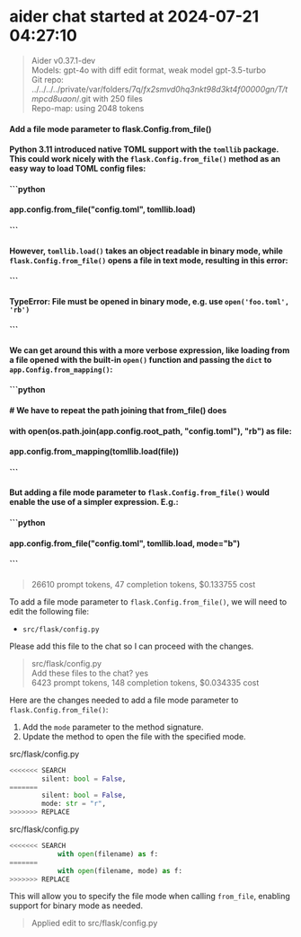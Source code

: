 
# aider chat started at 2024-07-21 04:27:10

> Aider v0.37.1-dev  
> Models: gpt-4o with diff edit format, weak model gpt-3.5-turbo  
> Git repo: ../../../../private/var/folders/7q/_fx2smvd0hq3nkt98d3kt4f00000gn/T/tmpcd8uaon_/.git with 250 files  
> Repo-map: using 2048 tokens  

#### Add a file mode parameter to flask.Config.from_file()  
#### Python 3.11 introduced native TOML support with the `tomllib` package. This could work nicely with the `flask.Config.from_file()` method as an easy way to load TOML config files:  
####   
#### ```python  
#### app.config.from_file("config.toml", tomllib.load)  
#### ```  
####   
#### However, `tomllib.load()` takes an object readable in binary mode, while `flask.Config.from_file()` opens a file in text mode, resulting in this error:  
####   
#### ```  
#### TypeError: File must be opened in binary mode, e.g. use `open('foo.toml', 'rb')`  
#### ```  
####   
#### We can get around this with a more verbose expression, like loading from a file opened with the built-in `open()` function and passing the `dict` to `app.Config.from_mapping()`:  
####   
#### ```python  
#### # We have to repeat the path joining that from_file() does  
#### with open(os.path.join(app.config.root_path, "config.toml"), "rb") as file:  
####     app.config.from_mapping(tomllib.load(file))  
#### ```  
####   
#### But adding a file mode parameter to `flask.Config.from_file()` would enable the use of a simpler expression. E.g.:  
####   
#### ```python  
#### app.config.from_file("config.toml", tomllib.load, mode="b")  
#### ```  
####  
> 26610 prompt tokens, 47 completion tokens, $0.133755 cost  

To add a file mode parameter to `flask.Config.from_file()`, we will need to edit the following file:

- `src/flask/config.py`

Please add this file to the chat so I can proceed with the changes.

> src/flask/config.py  
> Add these files to the chat? yes  
> 6423 prompt tokens, 148 completion tokens, $0.034335 cost  

Here are the changes needed to add a file mode parameter to `flask.Config.from_file()`:

1. Add the `mode` parameter to the method signature.
2. Update the method to open the file with the specified mode.

src/flask/config.py
```python
<<<<<<< SEARCH
        silent: bool = False,
=======
        silent: bool = False,
        mode: str = "r",
>>>>>>> REPLACE
```

src/flask/config.py
```python
<<<<<<< SEARCH
            with open(filename) as f:
=======
            with open(filename, mode) as f:
>>>>>>> REPLACE
```

This will allow you to specify the file mode when calling `from_file`, enabling support for binary mode as needed.

> Applied edit to src/flask/config.py  
